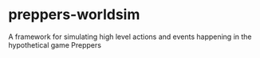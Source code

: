 # preppers-worldsim
A framework for simulating high level actions and events happening in the hypothetical game Preppers
